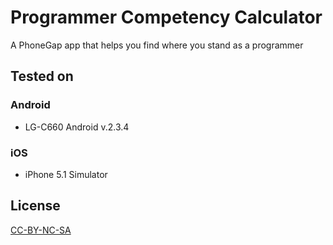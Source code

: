 # Programmer Competency Calculator

A PhoneGap app that helps you find where you stand as a programmer

## Tested on

### Android
* LG-C660 Android v.2.3.4

### iOS
* iPhone 5.1 Simulator 

## License
[CC-BY-NC-SA](http://creativecommons.org/licenses/by-nc-sa/3.0/)